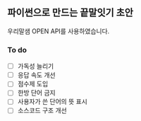 ## 파이썬으로 만드는 끝말잇기 초안
우리말샘 OPEN API를 사용하였습니다.

### To do
- [ ] 가독성 늘리기
- [ ] 응답 속도 개선
- [ ] 점수제 도입
- [ ] 한방 단어 금지
- [ ] 사용자가 쓴 단어의 뜻 표시
- [ ] 소스코드 구조 개선